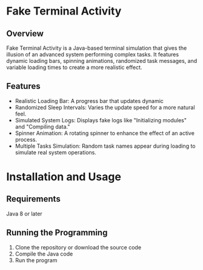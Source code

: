 # Fake Terminal Activity
## Overview 
Fake Terminal Activity is a Java-based terminal simulation that gives the 
illusion of an advanced system performing complex tasks. It features dynamic 
loading bars, spinning animations, randomized task messages, and variable 
loading times to create a more realistic effect.

## Features
* Realistic Loading Bar: A progress bar that updates dynamic
* Randomized Sleep Intervals: Varies the update speed for a more natural feel.
* Simulated System Logs: Displays fake logs like "Initializing modules" and "Compiling data."
* Spinner Animation: A rotating spinner to enhance the effect of an active process.
* Multiple Tasks Simulation: Random task names appear during loading to simulate real system operations.

# Installation and Usage 
## Requirements 
Java 8 or later
## Running the Programming
1. Clone the repository or download the source code
2. Compile the Java code 
3. Run the program

